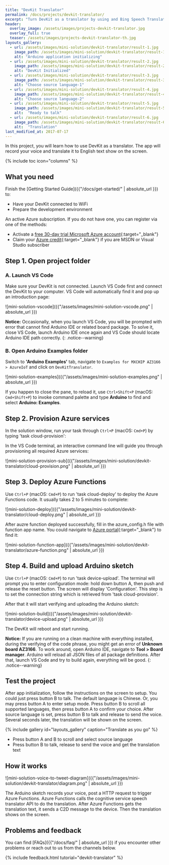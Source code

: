 ```yaml
---
title: "DevKit Translator"
permalink: /docs/projects/devkit-translator/
excerpt: "Turn DevKit as a translator by using and Bing Speech Translator service."
header:
  overlay_image: /assets/images/projects-devkit-translator.jpg
  overlay_full: true
  teaser: /assets/images/projects-devkit-translator-th.jpg
layouts_gallery:
  - url: /assets/images/mini-solution/devkit-translator/result-1.jpg
    image_path: /assets/images/mini-solution/devkit-translator/result-1.jpg
    alt: "Arduino application initializing"
  - url: /assets/images/mini-solution/devkit-translator/result-2.jpg
    image_path: /assets/images/mini-solution/devkit-translator/result-2.jpg
    alt: "DevKit Initialized"
  - url: /assets/images/mini-solution/devkit-translator/result-3.jpg
    image_path: /assets/images/mini-solution/devkit-translator/result-3.jpg
    alt: "Choose source language-1"
  - url: /assets/images/mini-solution/devkit-translator/result-4.jpg
    image_path: /assets/images/mini-solution/devkit-translator/result-4.jpg
    alt: "Choose source language-2"
  - url: /assets/images/mini-solution/devkit-translator/result-5.jpg
    image_path: /assets/images/mini-solution/devkit-translator/result-5.jpg
    alt:  "Ready to talk"
  - url: /assets/images/mini-solution/devkit-translator/result-6.jpg
    image_path: /assets/images/mini-solution/devkit-translator/result-6.jpg
    alt:  "Translation"
last_modified_at: 2017-07-17
---
```


In this project, you will learn how to use DevKit as a translator. The app will record your voice and translate it to English text show on the screen.

{% include toc icon="columns" %}

## What you need

Finish the [Getting Started Guide]({{"/docs/get-started/" | absolute_url }}) to:

* Have your DevKit connected to WiFi
* Prepare the development environment

An active Azure subscription. If you do not have one, you can register via one of the methods:

* Activate a [free 30-day trial Microsoft Azure account](https://azureinfo.microsoft.com/us-freetrial.html){:target="_blank"}
* Claim your [Azure credit](https://azure.microsoft.com/en-us/pricing/member-offers/msdn-benefits-details/){:target="_blank"} if you are MSDN or Visual Studio subscriber

## Step 1. Open project folder

### A. Launch VS Code

Make sure your DevKit is not connected. Launch VS Code first and connect the DevKit to your computer. VS Code will automatically find it and pop up an introduction page:

![mini-solution-vscode]({{"/assets/images/mini-solution-vscode.png" | absolute_url }})

**Notice:** Occasionally, when you launch VS Code, you will be prompted with error that cannot find Arduino IDE or related board package. To solve it, close VS Code, launch Arduino IDE once again and VS Code should locate Arduino IDE path correctly.
{: .notice--warning}

### B. Open Arduino Examples folder

Switch to **'Arduino Examples'** tab, navigate to `Examples for MXCHIP AZ3166 > AzureIoT` and click on `DevKitTranslator`.

![mini-solution-examples]({{"/assets/images/mini-solution-examples.png" | absolute_url }})

If you happen to close the pane, to reload it, use `Ctrl+Shift+P` (macOS: `Cmd+Shift+P`) to invoke command palette and type **Arduino** to find and select **Arduino: Examples**.

## Step 2. Provision Azure services

In the solution window, run your task through `Ctrl+P` (macOS: `Cmd+P`) by typing 'task cloud-provision':

In the VS Code terminal, an interactive command line will guide you through provisioning all required Azure services:

![mini-solution-provision-sub]({{"/assets/images/mini-solution/devkit-translator/cloud-provision.png" | absolute_url }})

## Step 3. Deploy Azure Functions

Use `Ctrl+P` (macOS: `Cmd+P`) to run 'task cloud-deploy' to deploy the Azure Functions code. It usually takes 2 to 5 minutes to complete:

![mini-solution-deploy]({{"/assets/images/mini-solution/devkit-translator/cloud-deploy.png" | absolute_url }})

After auzre function deployed successfully, fill in the azure_config.h file with function app name. You could navigate to [Azure portal](https://portal.azure.com/){:target="_blank"} to find it:

![mini-solution-function-app]({{"/assets/images/mini-solution/devkit-translator/azure-function.png" | absolute_url }})

## Step 4. Build and upload Arduino sketch

Use `Ctrl+P` (macOS: `Cmd+P`) to run 'task device-upload'. The terminal will prompt you to enter configuration mode: hold down button A, then push and release the reset button. The screen will display 'Configuration'. This step is to set the connection string which is retrieved from 'task cloud-provision'.

After that it will start verifying and uploading the Arduino sketch:

![mini-solution-build]({{"/assets/images/mini-solution/devkit-translator/device-upload.png" | absolute_url }})

The DevKit will reboot and start running.

**Notice:** If you are running on a clean machine with everything installed, during the verifying of the code phrase, you might get an error of **Unknown board AZ3166**.
To work around, open Arduino IDE, navigate to **Tool > Board manager**. Arduino will reload all JSON files of all package definitions. After that, launch VS Code and try to build again, everything will be good.
{: .notice--warning}

## Test the project

After app initialization, follow the instructions on the screen to setup. You could just press button B to talk. The default language is Chinese. Or, you may press button A to enter setup mode. Press button B to scroll all supported languages, then press button A to confirm your choice. After source language is set, press button B to talk and release to send the voice. Several seconds later, the translation will be shown on the screen.

{% include gallery id="layouts_gallery" caption="Translate as you go" %}

- Press button A and B to scroll and select source language
- Press button B to talk, release to send the voice and get the translation text

## How it works

![mini-solution-voice-to-tweet-diagram]({{"/assets/images/mini-solution/devkit-translator/diagram.png" | absolute_url }})

The Arduino sketch records your voice, post a HTTP request to trigger Azure Functions. Azure Functions calls the cognitive service speech translator API to do the translation. After Azure Functions gets the translation text, it sends a C2D message to the device. Then the translation shows on the screen.

## Problems and feedback

You can find [FAQs]({{"/docs/faq/" | absolute_url }}) if you encounter other problems or reach out to us from the channels below.

{% include feedback.html tutorial="devkit-translator" %}